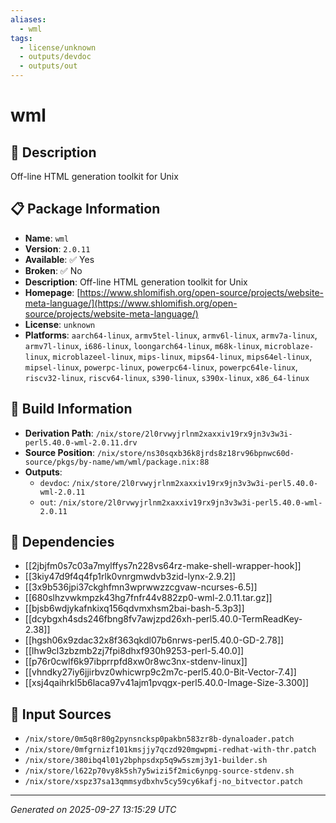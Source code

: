 ```yaml
---
aliases:
  - wml
tags:
  - license/unknown
  - outputs/devdoc
  - outputs/out
---
```


# wml

## 📝 Description

Off-line HTML generation toolkit for Unix

## 📋 Package Information

- **Name**: `wml`
- **Version**: `2.0.11`
- **Available**: ✅ Yes
- **Broken**: ✅ No
- **Description**: Off-line HTML generation toolkit for Unix
- **Homepage**: [https://www.shlomifish.org/open-source/projects/website-meta-language/](https://www.shlomifish.org/open-source/projects/website-meta-language/)
- **License**: `unknown`
- **Platforms**: `aarch64-linux`, `armv5tel-linux`, `armv6l-linux`, `armv7a-linux`, `armv7l-linux`, `i686-linux`, `loongarch64-linux`, `m68k-linux`, `microblaze-linux`, `microblazeel-linux`, `mips-linux`, `mips64-linux`, `mips64el-linux`, `mipsel-linux`, `powerpc-linux`, `powerpc64-linux`, `powerpc64le-linux`, `riscv32-linux`, `riscv64-linux`, `s390-linux`, `s390x-linux`, `x86_64-linux`

## 🔧 Build Information

- **Derivation Path**: `/nix/store/2l0rvwyjrlnm2xaxxiv19rx9jn3v3w3i-perl5.40.0-wml-2.0.11.drv`
- **Source Position**: `/nix/store/ns30sqxb36k8jrds8z18rv96bpnwc60d-source/pkgs/by-name/wm/wml/package.nix:88`
- **Outputs**:
  - `devdoc`:  `/nix/store/2l0rvwyjrlnm2xaxxiv19rx9jn3v3w3i-perl5.40.0-wml-2.0.11`
  - `out`:  `/nix/store/2l0rvwyjrlnm2xaxxiv19rx9jn3v3w3i-perl5.40.0-wml-2.0.11`

## 🔗 Dependencies

- [[2jbjfm0s7c03a7mylffys7n228vs64rz-make-shell-wrapper-hook]]
- [[3kiy47d9f4q4fp1rlk0vnrgmwdvb3zid-lynx-2.9.2]]
- [[3x9b536jpi37ckghfmn3wprwwzzcgvaw-ncurses-6.5]]
- [[680slhzvwkmpzk43hg7fnfr44v882zp0-wml-2.0.11.tar.gz]]
- [[bjsb6wdjykafnkixq156qdvmxhsm2bai-bash-5.3p3]]
- [[dcybgxh4sds246fbng8fv7awjzpd26xh-perl5.40.0-TermReadKey-2.38]]
- [[hgsh06x9zdac32x8f363qkdl07b6nrws-perl5.40.0-GD-2.78]]
- [[lhw9cl3zbzmb2zj7fpi8dhxf930h9253-perl-5.40.0]]
- [[p76r0cwlf6k97ibprrpfd8xw0r8wc3nx-stdenv-linux]]
- [[vhndky27iy6jjirbvz0whicwrp9c2m7c-perl5.40.0-Bit-Vector-7.4]]
- [[xsj4qaihrkl5b6laca97v41ajm1pvqgx-perl5.40.0-Image-Size-3.300]]

## 📁 Input Sources

- `/nix/store/0m5q8r80g2pynsncksp0pakbn583zr8b-dynaloader.patch`
- `/nix/store/0mfgrnizf101kmsjjy7qczd920mgwpmi-redhat-with-thr.patch`
- `/nix/store/380ibq4l01y2bphpsdxp5q9w5szmj3y1-builder.sh`
- `/nix/store/l622p70vy8k5sh7y5wizi5f2mic6ynpg-source-stdenv.sh`
- `/nix/store/xspz37sa13qmmsydbxhv5cy59cy6kafj-no_bitvector.patch`

---
*Generated on 2025-09-27 13:15:29 UTC*
